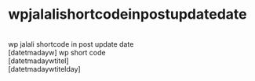 # wpjalalishortcodeinpostupdatedate
<br>
 wp jalali shortcode in post update date
<br>
[datetmadayw] wp short code
<br>
[datetmadaywtitel]
<br>
[datetmadaywtitelday]